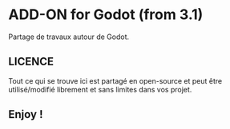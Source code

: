 # ADD-ON for Godot (from 3.1)
Partage de travaux autour de Godot.

## LICENCE
Tout ce qui se trouve ici est partagé en open-source et peut être utilisé/modifié librement et sans limites dans vos projet.

## Enjoy !
